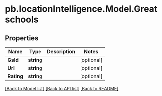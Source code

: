 # pb.locationIntelligence.Model.Greatschools
## Properties

Name | Type | Description | Notes
------------ | ------------- | ------------- | -------------
**GsId** | **string** |  | [optional] 
**Url** | **string** |  | [optional] 
**Rating** | **string** |  | [optional] 

[[Back to Model list]](../README.md#documentation-for-models) [[Back to API list]](../README.md#documentation-for-api-endpoints) [[Back to README]](../README.md)

